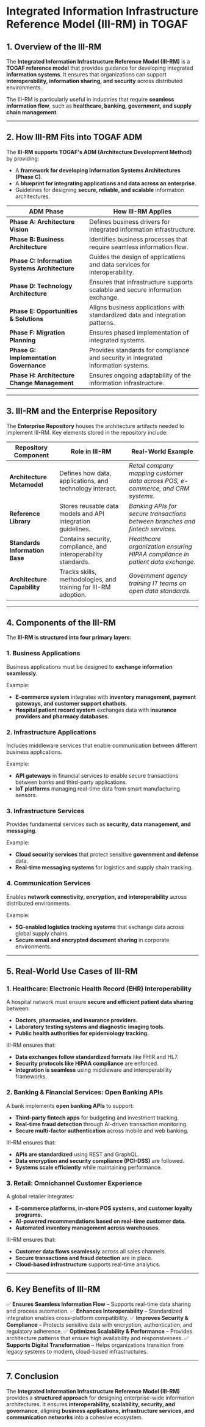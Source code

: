 # **Integrated Information Infrastructure Reference Model (III-RM) in TOGAF**

## **1. Overview of the III-RM**
The **Integrated Information Infrastructure Reference Model (III-RM)** is a **TOGAF reference model** that provides guidance for developing integrated **information systems**. It ensures that organizations can support **interoperability, information sharing, and security** across distributed environments.

The III-RM is particularly useful in industries that require **seamless information flow**, such as **healthcare, banking, government, and supply chain management**.

---

## **2. How III-RM Fits into TOGAF ADM**
The **III-RM supports TOGAF's ADM (Architecture Development Method)** by providing:
- A **framework for developing Information Systems Architectures (Phase C)**.
- A **blueprint for integrating applications and data across an enterprise**.
- Guidelines for designing **secure, reliable, and scalable** information architectures.

| **ADM Phase** | **How III-RM Applies** |
|--------------|---------------------|
| **Phase A: Architecture Vision** | Defines business drivers for integrated information infrastructure. |
| **Phase B: Business Architecture** | Identifies business processes that require seamless information flow. |
| **Phase C: Information Systems Architecture** | Guides the design of applications and data services for interoperability. |
| **Phase D: Technology Architecture** | Ensures that infrastructure supports scalable and secure information exchange. |
| **Phase E: Opportunities & Solutions** | Aligns business applications with standardized data and integration patterns. |
| **Phase F: Migration Planning** | Ensures phased implementation of integrated systems. |
| **Phase G: Implementation Governance** | Provides standards for compliance and security in integrated information systems. |
| **Phase H: Architecture Change Management** | Ensures ongoing adaptability of the information infrastructure. |

---

## **3. III-RM and the Enterprise Repository**
The **Enterprise Repository** houses the architecture artifacts needed to implement III-RM. Key elements stored in the repository include:

| **Repository Component** | **Role in III-RM** | **Real-World Example** |
|-------------------------|-----------------|------------------|
| **Architecture Metamodel** | Defines how data, applications, and technology interact. | *Retail company mapping customer data across POS, e-commerce, and CRM systems.* |
| **Reference Library** | Stores reusable data models and API integration guidelines. | *Banking APIs for secure transactions between branches and fintech services.* |
| **Standards Information Base** | Contains security, compliance, and interoperability standards. | *Healthcare organization ensuring HIPAA compliance in patient data exchange.* |
| **Architecture Capability** | Tracks skills, methodologies, and training for III-RM adoption. | *Government agency training IT teams on open data standards.* |

---

## **4. Components of the III-RM**
The **III-RM is structured into four primary layers**:

### **1. Business Applications**
Business applications must be designed to **exchange information seamlessly**.

Example:
- **E-commerce system** integrates with **inventory management, payment gateways, and customer support chatbots**.
- **Hospital patient record system** exchanges data with **insurance providers and pharmacy databases**.

### **2. Infrastructure Applications**
Includes middleware services that enable communication between different business applications.

Example:
- **API gateways** in financial services to enable secure transactions between banks and third-party applications.
- **IoT platforms** managing real-time data from smart manufacturing sensors.

### **3. Infrastructure Services**
Provides fundamental services such as **security, data management, and messaging**.

Example:
- **Cloud security services** that protect sensitive **government and defense** data.
- **Real-time messaging systems** for logistics and supply chain tracking.

### **4. Communication Services**
Enables **network connectivity, encryption, and interoperability** across distributed environments.

Example:
- **5G-enabled logistics tracking systems** that exchange data across global supply chains.
- **Secure email and encrypted document sharing** in corporate environments.

---

## **5. Real-World Use Cases of III-RM**

### **1. Healthcare: Electronic Health Record (EHR) Interoperability**
A hospital network must ensure **secure and efficient patient data sharing** between:
- **Doctors, pharmacies, and insurance providers.**
- **Laboratory testing systems and diagnostic imaging tools.**
- **Public health authorities for epidemiology tracking.**

III-RM ensures that:
- **Data exchanges follow standardized formats** like FHIR and HL7.
- **Security protocols like HIPAA compliance** are enforced.
- **Integration is seamless** using middleware and interoperability frameworks.

### **2. Banking & Financial Services: Open Banking APIs**
A bank implements **open banking APIs** to support:
- **Third-party fintech apps** for budgeting and investment tracking.
- **Real-time fraud detection** through AI-driven transaction monitoring.
- **Secure multi-factor authentication** across mobile and web banking.

III-RM ensures that:
- **APIs are standardized** using REST and GraphQL.
- **Data encryption and security compliance (PCI-DSS)** are followed.
- **Systems scale efficiently** while maintaining performance.

### **3. Retail: Omnichannel Customer Experience**
A global retailer integrates:
- **E-commerce platforms, in-store POS systems, and customer loyalty programs.**
- **AI-powered recommendations based on real-time customer data.**
- **Automated inventory management across warehouses.**

III-RM ensures that:
- **Customer data flows seamlessly** across all sales channels.
- **Secure transactions and fraud detection** are in place.
- **Cloud-based infrastructure** supports real-time analytics.

---

## **6. Key Benefits of III-RM**
✅ **Ensures Seamless Information Flow** – Supports real-time data sharing and process automation.
✅ **Enhances Interoperability** – Standardized integration enables cross-platform compatibility.
✅ **Improves Security & Compliance** – Protects sensitive data with encryption, authentication, and regulatory adherence.
✅ **Optimizes Scalability & Performance** – Provides architecture patterns that ensure high availability and responsiveness.
✅ **Supports Digital Transformation** – Helps organizations transition from legacy systems to modern, cloud-based infrastructures.

---

## **7. Conclusion**
The **Integrated Information Infrastructure Reference Model (III-RM)** provides a **structured approach** for designing enterprise-wide information architectures. It ensures **interoperability, scalability, security, and governance**, aligning **business applications, infrastructure services, and communication networks** into a cohesive ecosystem.

